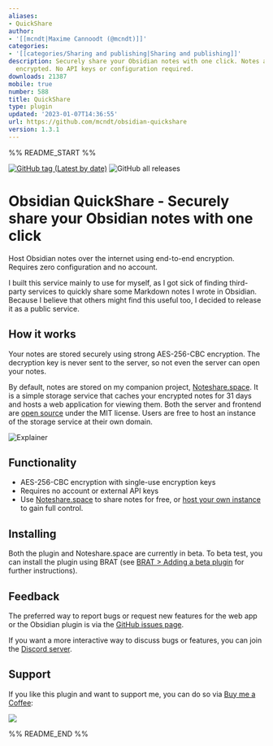 ```yaml
---
aliases:
- QuickShare
author:
- '[[mcndt|Maxime Cannoodt (@mcndt)]]'
categories:
- '[[categories/Sharing and publishing|Sharing and publishing]]'
description: Securely share your Obsidian notes with one click. Notes are end-to-end
  encrypted. No API keys or configuration required.
downloads: 21387
mobile: true
number: 588
title: QuickShare
type: plugin
updated: '2023-01-07T14:36:55'
url: https://github.com/mcndt/obsidian-quickshare
version: 1.3.1
---
```


%% README_START %%

[![GitHub tag (Latest by date)](https://img.shields.io/github/v/tag/mcndt/obsidian-quickshare)](https://github.com/mcndt/obsidian-quickshare/releases) ![GitHub all releases](https://img.shields.io/github/downloads/mcndt/obsidian-quickshare/total)

# Obsidian QuickShare - Securely share your Obsidian notes with one click

Host Obsidian notes over the internet using end-to-end encryption. Requires zero configuration and no account.

I built this service mainly to use for myself, as I got sick of finding third-party services to quickly share some Markdown notes I wrote in Obsidian. Because I believe that others might find this useful too, I decided to release it as a public service.

## How it works

Your notes are stored securely using strong AES-256-CBC encryption. The decryption key is never sent to the server, so not even the server can open your notes.

By default, notes are stored on my companion project, [Noteshare.space](https://noteshare.space/). It is a simple storage service that caches your encrypted notes for 31 days and hosts a web application for viewing them. Both the server and frontend are [open source](https://github.com/mcndt/noteshare.space) under the MIT license. Users are free to host an instance of the storage service at their own domain.

![Explainer](https://raw.githubusercontent.com/mcndt/obsidian-quickshare/HEAD/img/explainer-img.png)
## Functionality

- AES-256-CBC encryption with single-use encryption keys
- Requires no account or external API keys
- Use [Noteshare.space](https://noteshare.space) to share notes for free, or [host your own instance](https://github.com/mcndt/noteshare.space#deployment) to gain full control.

## Installing

Both the plugin and Noteshare.space are currently in beta. To beta test, you can install the plugin using BRAT (see [BRAT > Adding a beta plugin](https://github.com/TfTHacker/obsidian42-brat#adding-a-beta-plugin) for further instructions).

## Feedback

The preferred way to report bugs or request new features for the web app or the Obsidian plugin is via the [GitHub issues page](https://github.com/mcndt/obsidian-quickshare/issues/new/choose).

If you want a more interactive way to discuss bugs or features, you can join the [Discord server](https://discord.gg/y3HqyGeABK).

## Support
If you like this plugin and want to support me, you can do so via [Buy me a Coffee](https://www.buymeacoffee.com/mcndt):

<a href="https://www.buymeacoffee.com/mcndt"><img src="https://img.buymeacoffee.com/button-api/?text=Buy me a coffee&emoji=&slug=mcndt&button_colour=5F7FFF&font_colour=ffffff&font_family=Inter&outline_colour=000000&coffee_colour=FFDD00"></a>


%% README_END %%